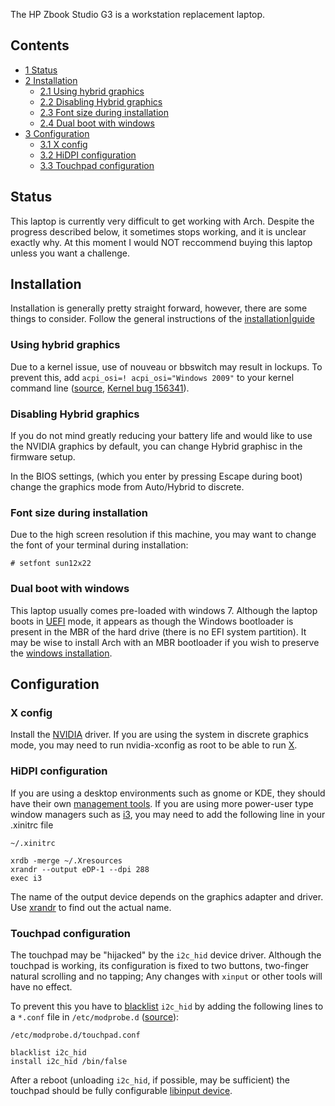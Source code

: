 The HP Zbook Studio G3 is a workstation replacement laptop.

## Contents

*   [1 Status](#Status)
*   [2 Installation](#Installation)
    *   [2.1 Using hybrid graphics](#Using_hybrid_graphics)
    *   [2.2 Disabling Hybrid graphics](#Disabling_Hybrid_graphics)
    *   [2.3 Font size during installation](#Font_size_during_installation)
    *   [2.4 Dual boot with windows](#Dual_boot_with_windows)
*   [3 Configuration](#Configuration)
    *   [3.1 X config](#X_config)
    *   [3.2 HiDPI configuration](#HiDPI_configuration)
    *   [3.3 Touchpad configuration](#Touchpad_configuration)

## Status

This laptop is currently very difficult to get working with Arch. Despite the progress described below, it sometimes stops working, and it is unclear exactly why. At this moment I would NOT reccommend buying this laptop unless you want a challenge.

## Installation

Installation is generally pretty straight forward, however, there are some things to consider. Follow the general instructions of the [installation|guide](/index.php/Installation_guide "Installation guide")

### Using hybrid graphics

Due to a kernel issue, use of nouveau or bbswitch may result in lockups. To prevent this, add `acpi_osi=! acpi_osi="Windows 2009"` to your kernel command line ([source](https://github.com/Bumblebee-Project/Bumblebee/issues/764#issuecomment-234494238), [Kernel bug 156341](https://bugzilla.kernel.org/show_bug.cgi?id=156341)).

### Disabling Hybrid graphics

If you do not mind greatly reducing your battery life and would like to use the NVIDIA graphics by default, you can change Hybrid graphisc in the firmware setup.

In the BIOS settings, (which you enter by pressing Escape during boot) change the graphics mode from Auto/Hybrid to discrete.

### Font size during installation

Due to the high screen resolution if this machine, you may want to change the font of your terminal during installation:

```
# setfont sun12x22

```

### Dual boot with windows

This laptop usually comes pre-loaded with windows 7. Although the laptop boots in [UEFI](/index.php/UEFI "UEFI") mode, it appears as though the Windows bootloader is present in the MBR of the hard drive (there is no EFI system partition). It may be wise to install Arch with an MBR bootloader if you wish to preserve the [windows installation](/index.php/Dual_boot_with_Windows "Dual boot with Windows").

## Configuration

### X config

Install the [NVIDIA](/index.php/NVIDIA "NVIDIA") driver. If you are using the system in discrete graphics mode, you may need to run nvidia-xconfig as root to be able to run [X](/index.php/X "X").

### HiDPI configuration

If you are using a desktop environments such as gnome or KDE, they should have their own [management tools](/index.php/HiDPI#Desktop_environments "HiDPI"). If you are using more power-user type window managers such as [i3](/index.php/I3 "I3"), you may need to add the following line in your .xinitrc file

 `~/.xinitrc` 
```
xrdb -merge ~/.Xresources
xrandr --output eDP-1 --dpi 288
exec i3
```

The name of the output device depends on the graphics adapter and driver. Use [xrandr](/index.php/Xrandr "Xrandr") to find out the actual name.

### Touchpad configuration

The touchpad may be "hijacked" by the `i2c_hid` device driver. Although the touchpad is working, its configuration is fixed to two buttons, two-finger natural scrolling and no tapping; Any changes with `xinput` or other tools will have no effect.

To prevent this you have to [blacklist](/index.php/Blacklist "Blacklist") `i2c_hid` by adding the following lines to a `*.conf` file in `/etc/modprobe.d` ([source](https://bbs.archlinux.org/viewtopic.php?pid=1602689#p1602689)):

 `/etc/modprobe.d/touchpad.conf` 
```
blacklist i2c_hid
install i2c_hid /bin/false
```

After a reboot (unloading `i2c_hid`, if possible, may be sufficient) the touchpad should be fully configurable [libinput device](/index.php/Libinput#Configuration "Libinput").